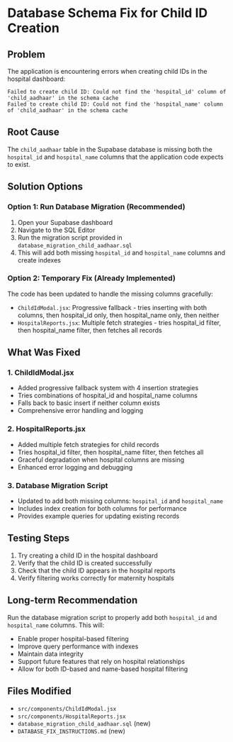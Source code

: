 # Database Schema Fix for Child ID Creation

## Problem
The application is encountering errors when creating child IDs in the hospital dashboard:
```
Failed to create child ID: Could not find the 'hospital_id' column of 'child_aadhaar' in the schema cache
Failed to create child ID: Could not find the 'hospital_name' column of 'child_aadhaar' in the schema cache
```

## Root Cause
The `child_aadhaar` table in the Supabase database is missing both the `hospital_id` and `hospital_name` columns that the application code expects to exist.

## Solution Options

### Option 1: Run Database Migration (Recommended)
1. Open your Supabase dashboard
2. Navigate to the SQL Editor
3. Run the migration script provided in `database_migration_child_aadhaar.sql`
4. This will add both missing `hospital_id` and `hospital_name` columns and create indexes

### Option 2: Temporary Fix (Already Implemented)
The code has been updated to handle the missing columns gracefully:
- `ChildIdModal.jsx`: Progressive fallback - tries inserting with both columns, then hospital_id only, then hospital_name only, then neither
- `HospitalReports.jsx`: Multiple fetch strategies - tries hospital_id filter, then hospital_name filter, then fetches all records

## What Was Fixed

### 1. ChildIdModal.jsx
- Added progressive fallback system with 4 insertion strategies
- Tries combinations of hospital_id and hospital_name columns
- Falls back to basic insert if neither column exists
- Comprehensive error handling and logging

### 2. HospitalReports.jsx  
- Added multiple fetch strategies for child records
- Tries hospital_id filter, then hospital_name filter, then fetches all
- Graceful degradation when hospital columns are missing
- Enhanced error logging and debugging

### 3. Database Migration Script
- Updated to add both missing columns: `hospital_id` and `hospital_name`
- Includes index creation for both columns for performance
- Provides example queries for updating existing records

## Testing Steps
1. Try creating a child ID in the hospital dashboard
2. Verify that the child ID is created successfully
3. Check that the child ID appears in the hospital reports
4. Verify filtering works correctly for maternity hospitals

## Long-term Recommendation
Run the database migration script to properly add both `hospital_id` and `hospital_name` columns. This will:
- Enable proper hospital-based filtering
- Improve query performance with indexes
- Maintain data integrity
- Support future features that rely on hospital relationships
- Allow for both ID-based and name-based hospital filtering

## Files Modified
- `src/components/ChildIdModal.jsx`
- `src/components/HospitalReports.jsx`
- `database_migration_child_aadhaar.sql` (new)
- `DATABASE_FIX_INSTRUCTIONS.md` (new)
